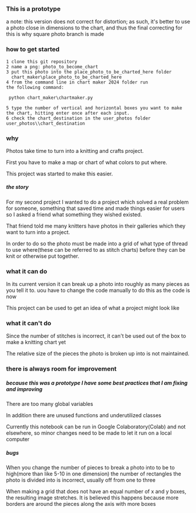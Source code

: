 
### This is a prototype
a note: this version does not correct for distortion; as such, it's better to use a photo close in dimensions to the chart, and thus the final 
correcting for this is why square photo branch is made

### how to get started
```
1 clone this git repository
2 name a png: photo_to_become_chart
3 put this photo into the place_photo_to_be_charted_here folder
  chart_maker\place_photo_to_be_charted_here
4 from the command line in chart maker 2024 folder run 
the following command:
```
```
 python chart_maker\chartmaker.py
```
```
5 type the number of vertical and horizontal boxes you want to make the chart, hitting enter once after each input.
6 check the chart_destination in the user_photos folder user_photos\\chart_destination
```
### why
Photos take time to turn into a knitting and crafts project.

First you have to make a map or chart of what colors to put where.

This project was started to make this easier.

##### the story
For my second project I wanted to do a project which solved a real problem for someone, something that saved time and made things easier for users so I asked a friend what something they wished existed.

That friend told me many knitters have photos in their galleries which they want to turn into a project.

In order to do so the photo must be made into a grid of what type of thread to use where(these can be referred to as stitch charts) before they can be knit or otherwise put together.

### what it can do
In its current version it can break up a photo into roughly as many pieces as you tell it to. uou have to change the code manually to do this as the code is now

This project can be used to get an idea of what a project might look like
### what it can't do
Since the number of stitches is incorrect, it can't be used out of the box to make a knitting chart yet

The relative size of the pieces the photo is broken up into is not maintained.

### there is always room for improvement
##### because this was a prototype I have some best practices that I am fixing and improving
There are too many global variables

In addition there are unused functions and underutilized classes

Currently this notebook can be run in Google Colaboratory(Colab) and not elsewhere, so minor changes need to be made to let it run on a local computer

##### bugs
When you change the number of pieces to break a photo into to be to high(more than like 5-10 in one dimension) the number of rectangles the photo is divided into is incorrect, usually off from one to three 

When making a grid that does not have an equal number of x and y boxes, the resulting image stretches.
It is believed this happens because more borders are around the pieces along the axis with more boxes
